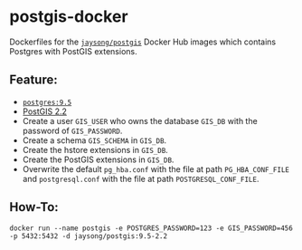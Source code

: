 # postgis-docker

Dockerfiles for the [`jaysong/postgis`](https://hub.docker.com/r/jaysong/postgis/) Docker
Hub images which contains Postgres with PostGIS extensions.

## Feature:

- [`postgres:9.5`](https://registry.hub.docker.com/_/postgres/)
- [PostGIS 2.2](http://postgis.net/docs/manual-2.2/)
- Create a user `GIS_USER` who owns the database `GIS_DB` with the password of
`GIS_PASSWORD`.
- Create a schema `GIS_SCHEMA` in `GIS_DB`.
- Create the hstore extensions in `GIS_DB`.
- Create the PostGIS extensions in `GIS_DB`.
- Overwrite the default `pg_hba.conf` with the file at path `PG_HBA_CONF_FILE` and
`postgresql.conf` with the file at path `POSTGRESQL_CONF_FILE`.

## How-To:
```
docker run --name postgis -e POSTGRES_PASSWORD=123 -e GIS_PASSWORD=456 -p 5432:5432 -d jaysong/postgis:9.5-2.2
```
